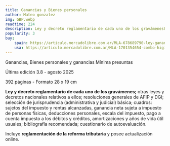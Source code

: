 ```yaml
---
title: Ganancias y Bienes personales
author: Mateo gonzalez
img: GBP.webp
readtime: 224
description: Ley y decreto reglamentario de cada uno de los gravámenes8.
popularity: 3
buy:
    spain: https://articulo.mercadolibre.com.ar/MLA-678689790-ley-ganancias-bienes-personales-y-gmp-ultima-edicion-_JM#is_advertising=true&position=2&search_layout=stack&type=pad&tracking_id=7b2d149e-a84a-4653-a8e1-fd8e2f398c30&is_advertising=true&ad_domain=VQCATCORE_LST&ad_position=2&ad_click_id=NjdjYWUwNWItMDEwNS00MWFjLTg0NWItMGZhZWEwZmI4MjQx
    usa: https://articulo.mercadolibre.com.ar/MLA-1701354654-combo-higiene-y-seguridad-riesgos-del-trabajo-_JM#is_advertising=true&position=1&search_layout=stack&type=pad&tracking_id=5582629d-8d63-4fb8-a866-64c53bd8c22e&is_advertising=true&ad_domain=VQCATCORE_LST&ad_position=1&ad_click_id=ZDU2NjZiY2YtOWUzOS00NDU5LWE1MGEtOThmM2MyZWY2Nzdk
---
```


Ganancias, Bienes personales y ganancias Mínima presuntas

Última edición 3.8 - agosto 2025

392 páginas - Formato 28 x 19 cm

**Ley y decreto reglamentario de cada uno de los gravámenes;** otras leyes y decretos nacionales relativos a ellos; resoluciones generales de AFIP y DGI; selección de jurisprudencia (administrativa y judicial) básica; cuadros: sujetos del impuesto y rentas alcanzadas, ganancia neta sujeta a impuesto de personas físicas, deducciones personales, escala del impuesto, pago a cuenta impuesto a los débitos y créditos, amortizaciones y años de vida útil usuales; bibliografía recomendada; cuestionario de autoevaluación.

Incluye **reglamentación de la reforma tributaria** y posee actualización online.